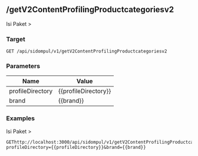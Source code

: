 ## /getV2ContentProfilingProductcategoriesv2
Isi Paket &gt;

### Target
```
GET /api/sidompul/v1/getV2ContentProfilingProductcategoriesv2
```

### Parameters
Name | Value
--- | ---
profileDirectory|{{profileDirectory}}
brand|{{brand}}



### Examples
Isi Paket &gt;
```
GEThttp://localhost:3000/api/sidompul/v1/getV2ContentProfilingProductcategoriesv2?profileDirectory={{profileDirectory}}&brand={{brand}}


```


